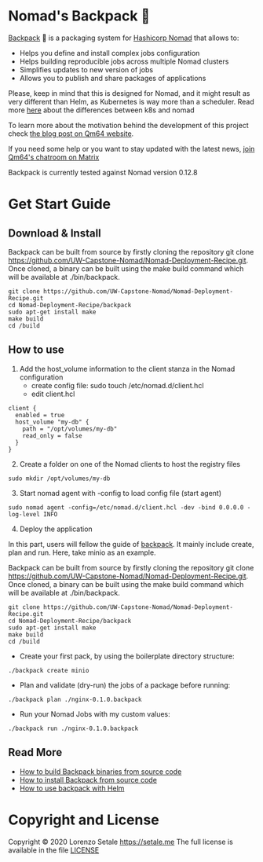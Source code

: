 # Nomad's Backpack 🎒

[Backpack](https://backpack.qm64.tech) 🎒 is a packaging system for
[Hashicorp Nomad](https://www.nomadproject.io) that allows to:

* Helps you define and install complex jobs configuration
* Helps building reproducible jobs across multiple Nomad clusters
* Simplifies updates to new version of jobs
* Allows you to publish and share packages of applications

Please, keep in mind that this is designed for Nomad, and it might result as
very different than Helm, as Kubernetes is way more than a scheduler.
Read more [here](https://www.nomadproject.io/intro/vs/kubernetes.html) about
the differences between k8s and nomad

To learn more about the motivation behind the development of this project
check [the blog post on Qm64 website](https://qm64.tech/posts/202011-hashicorp-nomad-backpack/).

If you need some help or you want to stay updated with the latest news,
[join Qm64's chatroom on Matrix](https://matrix.to/#/#qm64:matrix.org?via=matrix.org)

Backpack is currently tested against Nomad version 0.12.8







# Get Start Guide

## Download & Install


Backpack can be built from source by firstly cloning the repository git clone https://github.com/UW-Capstone-Nomad/Nomad-Deployment-Recipe.git. Once cloned, a binary can be built using the make build command which will be available at ./bin/backpack.
```shell
git clone https://github.com/UW-Capstone-Nomad/Nomad-Deployment-Recipe.git
cd Nomad-Deployment-Recipe/backpack
sudo apt-get install make
make build
cd /build

```

## How to use

1. Add the host_volume information to the client stanza in the Nomad configuration
   - create config file: sudo touch /etc/nomad.d/client.hcl
   - edit client.hcl
```
client {
  enabled = true
  host_volume "my-db" {
    path = "/opt/volumes/my-db"
    read_only = false
  }
}

```

2. Create a folder on one of the Nomad clients to host the registry files
```
sudo mkdir /opt/volumes/my-db
```

3. Start nomad agent with -config to load config file (start agent)
```
sudo nomad agent -config=/etc/nomad.d/client.hcl -dev -bind 0.0.0.0 -log-level INFO
```

4. Deploy the application

In this part, users will fellow the guide of [backpack](https://gitlab.com/koalalorenzo/backpack/-/blob/master/README.md). It mainly include create, plan and run.
Here, take minio as an example.

Backpack can be built from source by firstly cloning the repository git clone https://github.com/UW-Capstone-Nomad/Nomad-Deployment-Recipe.git. Once cloned, a binary can be built using the make build command which will be available at ./bin/backpack.

```shell
git clone https://github.com/UW-Capstone-Nomad/Nomad-Deployment-Recipe.git
cd Nomad-Deployment-Recipe/backpack
sudo apt-get install make
make build
cd /build
```


- Create your first pack, by using the boilerplate directory structure:

```shell
./backpack create minio
```

- Plan and validate (dry-run) the jobs of a package before running:
```shell
./backpack plan ./nginx-0.1.0.backpack
```

- Run your Nomad Jobs with my custom values:
```shell
./backpack run ./nginx-0.1.0.backpack
```








## Read More

* [How to build Backpack binaries from source code](docs/build.md)
* [How to install Backpack from source code](docs/build.md#installing)
* [How to use backpack with Helm](docs/usage.md)

# Copyright and License

Copyright © 2020 Lorenzo Setale https://setale.me
The full license is available in the file [LICENSE](LICENSE)
